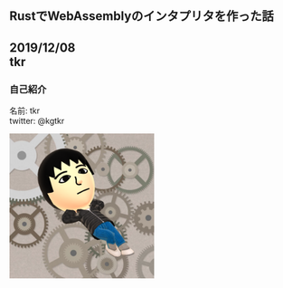 ## RustでWebAssemblyのインタプリタを作った話
2019/12/08  
tkr
---

### 自己紹介
名前: tkr  
twitter: @kgtkr  

<img src="icon.png" width="256" height="256">
